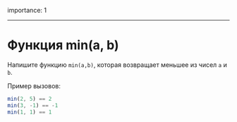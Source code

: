 importance: 1

---

# Функция min(a, b)

Напишите функцию `min(a,b)`, которая возвращает меньшее из чисел `a` и `b`.


Пример вызовов:

```js
min(2, 5) == 2
min(3, -1) == -1
min(1, 1) == 1
```
